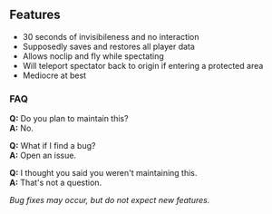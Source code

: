 ## Features ##
* 30 seconds of invisibileness and no interaction
* Supposedly saves and restores all player data
* Allows noclip and fly while spectating
* Will teleport spectator back to origin if entering a protected area
* Mediocre at best

### FAQ ###
**Q:** Do you plan to maintain this?  
**A:** No.

**Q:** What if I find a bug?  
**A:** Open an issue.  

**Q:** I thought you said you weren't maintaining this.  
**A:** That's not a question.  


_Bug fixes may occur, but do not expect new features._  

